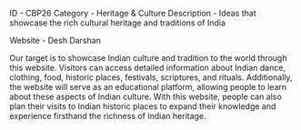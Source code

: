 ID - CBP26 
Category - Heritage & Culture
Description - Ideas that showcase the rich cultural heritage and traditions of India

Website - Desh Darshan

Our target is to showcase Indian culture and tradition to the world through this website. Visitors can access detailed information about Indian dance, clothing, food, historic places, festivals, scriptures, and rituals. Additionally, the website will serve as an educational platform, allowing people to learn about these aspects of Indian culture. With this website, people can also plan their visits to Indian historic places to expand their knowledge and experience firsthand the richness of Indian heritage.
